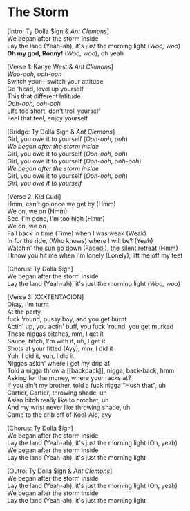 # The Storm

[Intro: Ty Dolla $ign & _Ant Clemons_]  
We began after the storm inside  
Lay the land (Yeah-ah), it's just the morning light (_Woo, woo_)  
**Oh my god, Ronny!** (_Woo, woo_), oh yeah

[Verse 1: Kanye West & _Ant Clemons_]  
_Woo-ooh, ooh-ooh_  
Switch your⁠—switch your attitude  
Go 'head, level up yourself  
This that different latitude  
_Ooh-ooh, ooh-ooh_  
Life too short, don't troll yourself  
Feel that feel, enjoy yourself

[Bridge: Ty Dolla $ign & _Ant Clemons_]  
Girl, you owe it to yourself (_Ooh-ooh, ooh_)  
_We began after the storm inside_  
Girl, you owe it to yourself (_Ooh-ooh, ooh_)  
Girl, you owe it to yourself (_Ooh-ooh, ooh-ooh_)  
_We began after the storm inside_  
Girl, you owe it to yourself (_Ooh-ooh, ooh_)  
_Girl, you owe it to yourself_

[Verse 2: Kid Cudi]  
Hmm, can't go once we get by (Hmm)  
We on, we on (Hmm)  
See, I'm gone, I'm too high (Hmm)  
We on, we on  
Fall back in time (Time) when I was weak (Weak)  
In for the ride, (Who knows) where I will be? (Yeah)  
Watchin' the sun go down (Faded!), the silent retreat (Hmm)  
I know you hit me when I'm lonely (Lonely), lift me off my feet

[Chorus: Ty Dolla $ign]  
We began after the storm inside  
Lay the land (Yeah-ah), it's just the morning light (_Woo, woo_)

[Verse 3: XXXTENTACION]  
Okay, I'm turnt  
At the party,  
fuck 'round, pussy boy, and you get burnt  
Actin' up, you actin' buff, you fuck 'round, you get murked  
These niggas bitches, mm, I get it  
Sauce, bitch, I'm with it, uh, I get it  
Shots at your fitted (Ayy), mm, I did it  
Yuh, I did it, yuh, I did it  
Niggas askin' where I get my drip at  
Told a nigga throw a [[backpack]], nigga, back-back, hmm  
Asking for the money, where your racks at?  
If you ain't my brother, told a fuck nigga "Hush that", uh  
Cartier, Cartier, throwing shade, uh  
Asian bitch really like to crochet, uh  
And my wrist never like throwing shade, uh  
Came to the crib off of Kool-Aid, ayy

[Chorus: Ty Dolla $ign]  
We began after the storm inside  
Lay the land (Yeah-ah), it's just the morning light (Oh, yeah)  
We began after the storm inside  
Lay the land (Yeah-ah), it's just the morning light

[Outro: Ty Dolla $ign & _Ant Clemons_]  
We began after the storm inside  
Lay the land (Yeah-ah), it's just the morning light (Oh, yeah)  
We began after the storm inside  
Lay the land (Yeah-ah), it's just the morning light
